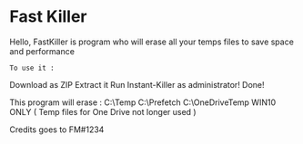 # Fast Killer
Hello, FastKiller is program who will erase all your temps files to save space and performance

    To use it :
Download as ZIP
Extract it
Run Instant-Killer as administrator!
Done!

This program will erase :
    C:\Temp
    C:\Prefetch
    C:\OneDriveTemp WIN10 ONLY ( Temp files for One Drive not longer used )

Credits goes to FM#1234
